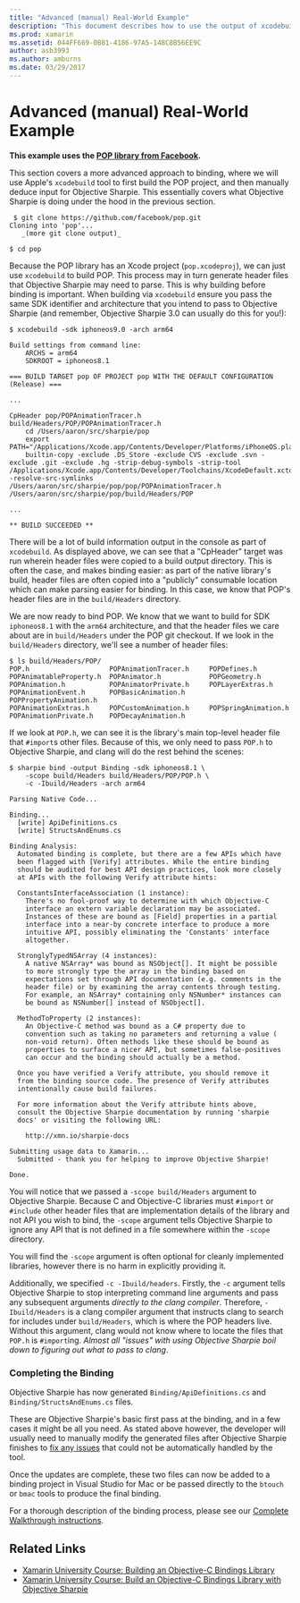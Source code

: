 ```yaml
---
title: "Advanced (manual) Real-World Example"
description: "This document describes how to use the output of xcodebuild as the input to Objective Sharpie, which provides insight into what Objective Sharpie does under the hood."
ms.prod: xamarin
ms.assetid: 044FF669-0B81-4186-97A5-148C8B56EE9C
author: asb3993
ms.author: amburns
ms.date: 03/29/2017
---
```


# Advanced (manual) Real-World Example

**This example uses the [POP library from Facebook](https://github.com/facebook/pop).**

This section covers a more advanced approach to binding, where we will use Apple's `xcodebuild` tool to first build the POP project, and then manually deduce input for Objective Sharpie. This essentially covers what Objective Sharpie is doing under the hood in the previous section.

```
 $ git clone https://github.com/facebook/pop.git
Cloning into 'pop'...
   _(more git clone output)_

$ cd pop
```

Because the POP library has an Xcode project (`pop.xcodeproj`), we can just use `xcodebuild` to build POP. This process may in turn generate header files that Objective Sharpie may need to parse. This is why building before binding is important. When building via `xcodebuild` ensure you pass the same SDK identifier and architecture that you intend to pass to Objective Sharpie (and remember, Objective Sharpie 3.0 can usually do this for you!):

```
$ xcodebuild -sdk iphoneos9.0 -arch arm64

Build settings from command line:
    ARCHS = arm64
    SDKROOT = iphoneos8.1
 
=== BUILD TARGET pop OF PROJECT pop WITH THE DEFAULT CONFIGURATION (Release) ===
 
...
 
CpHeader pop/POPAnimationTracer.h build/Headers/POP/POPAnimationTracer.h
    cd /Users/aaron/src/sharpie/pop
    export PATH="/Applications/Xcode.app/Contents/Developer/Platforms/iPhoneOS.platform/Developer/usr/bin:/Applications/Xcode.app/Contents/Developer/usr/bin:/Users/aaron/bin::/usr/local/bin:/usr/bin:/bin:/usr/sbin:/sbin:/opt/X11/bin:/usr/local/git/bin:/Users/aaron/.rvm/bin"
    builtin-copy -exclude .DS_Store -exclude CVS -exclude .svn -exclude .git -exclude .hg -strip-debug-symbols -strip-tool /Applications/Xcode.app/Contents/Developer/Toolchains/XcodeDefault.xctoolchain/usr/bin/strip -resolve-src-symlinks /Users/aaron/src/sharpie/pop/pop/POPAnimationTracer.h /Users/aaron/src/sharpie/pop/build/Headers/POP
 
...
 
** BUILD SUCCEEDED **
```

There will be a lot of build information output in the console as part of `xcodebuild`. As displayed above, we can see that a "CpHeader" target was run wherein header files were copied to a build output directory. This is often the case, and makes binding easier: as part of the native library's build, header files are often copied into a "publicly" consumable location which can make parsing easier for binding. In this case, we know that POP's header files are in the `build/Headers` directory.

We are now ready to bind POP. We know that we want to build for SDK `iphoneos8.1` with the `arm64` architecture, and that the header files we care about are in `build/Headers` under the POP git checkout. If we look in the `build/Headers` directory, we'll see a number of header files:

```
$ ls build/Headers/POP/
POP.h                    POPAnimationTracer.h     POPDefines.h
POPAnimatableProperty.h  POPAnimator.h            POPGeometry.h
POPAnimation.h           POPAnimatorPrivate.h     POPLayerExtras.h
POPAnimationEvent.h      POPBasicAnimation.h      POPPropertyAnimation.h
POPAnimationExtras.h     POPCustomAnimation.h     POPSpringAnimation.h
POPAnimationPrivate.h    POPDecayAnimation.h
```

If we look at `POP.h`, we can see it is the library's main top-level header file that `#import`s other files. Because of this, we only need to pass `POP.h` to Objective Sharpie, and clang will do the rest behind the scenes:

```
$ sharpie bind -output Binding -sdk iphoneos8.1 \
    -scope build/Headers build/Headers/POP/POP.h \
    -c -Ibuild/Headers -arch arm64

Parsing Native Code...

Binding...
  [write] ApiDefinitions.cs
  [write] StructsAndEnums.cs

Binding Analysis:
  Automated binding is complete, but there are a few APIs which have
  been flagged with [Verify] attributes. While the entire binding
  should be audited for best API design practices, look more closely
  at APIs with the following Verify attribute hints:

  ConstantsInterfaceAssociation (1 instance):
    There's no fool-proof way to determine with which Objective-C
    interface an extern variable declaration may be associated.
    Instances of these are bound as [Field] properties in a partial
    interface into a near-by concrete interface to produce a more
    intuitive API, possibly eliminating the 'Constants' interface
    altogether.

  StronglyTypedNSArray (4 instances):
    A native NSArray* was bound as NSObject[]. It might be possible
    to more strongly type the array in the binding based on
    expectations set through API documentation (e.g. comments in the
    header file) or by examining the array contents through testing.
    For example, an NSArray* containing only NSNumber* instances can
    be bound as NSNumber[] instead of NSObject[].

  MethodToProperty (2 instances):
    An Objective-C method was bound as a C# property due to
    convention such as taking no parameters and returning a value (
    non-void return). Often methods like these should be bound as
    properties to surface a nicer API, but sometimes false-positives
    can occur and the binding should actually be a method.

  Once you have verified a Verify attribute, you should remove it
  from the binding source code. The presence of Verify attributes
  intentionally cause build failures.

  For more information about the Verify attribute hints above,
  consult the Objective Sharpie documentation by running 'sharpie
  docs' or visiting the following URL:

    http://xmn.io/sharpie-docs

Submitting usage data to Xamarin...
  Submitted - thank you for helping to improve Objective Sharpie!

Done.
```

You will notice that we passed a `-scope build/Headers` argument to Objective Sharpie. Because C and Objective-C libraries must `#import` or `#include` other header files that are implementation details of the library and not API you wish to bind, the `-scope` argument tells Objective Sharpie to ignore any API that is not defined in a file somewhere within the `-scope` directory.

You will find the `-scope` argument is often optional for cleanly implemented libraries, however there is no harm in explicitly providing it.

Additionally, we specified `-c -Ibuild/headers`. Firstly, the `-c` argument tells Objective Sharpie to stop interpreting command line arguments and pass any subsequent arguments _directly to the clang compiler_. Therefore, `-Ibuild/Headers` is a clang compiler argument that instructs clang to search for includes under `build/Headers`, which is where the POP headers live. Without this argument, clang would not know where to locate the files that `POP.h` is `#import`ing. _Almost all "issues" with using Objective Sharpie boil down to figuring out what to pass to clang_.

### Completing the Binding

Objective Sharpie has now generated `Binding/ApiDefinitions.cs` and `Binding/StructsAndEnums.cs` files.

These are Objective Sharpie's basic first pass at the binding, and in a few
cases it might be all you need. As stated above however, the developer will
usually need to manually modify the generated files after Objective Sharpie
finishes to
[fix any issues](~/cross-platform/macios/binding/objective-sharpie/platform/apidefinitions-structsandenums.md)
that could not be automatically handled by the tool.

Once the updates are complete, these two files can now be added to a binding
project in Visual Studio for Mac or be passed directly to the `btouch` or `bmac`
tools to produce the final binding.

For a thorough description of the binding process, please see our
[Complete Walkthrough instructions](~/ios/platform/binding-objective-c/walkthrough.md).

## Related Links

- [Xamarin University Course: Building an Objective-C Bindings Library](https://university.xamarin.com/classes/track/all#building-an-objective-c-bindings-library)
- [Xamarin University Course: Build an Objective-C Bindings Library with Objective Sharpie](https://university.xamarin.com/classes/track/all#build-an-objective-c-bindings-library-with-objective-sharpie)